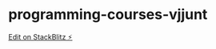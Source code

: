 # programming-courses-vjjunt

[Edit on StackBlitz ⚡️](https://stackblitz.com/edit/programming-courses-vjjunt)